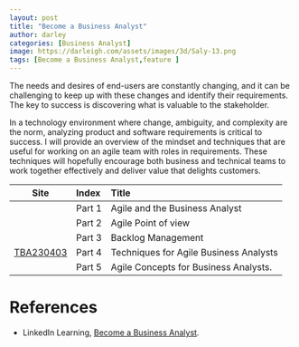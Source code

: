 ```yaml
---
layout: post
title: "Become a Business Analyst"
author: darley
categories: [Business Analyst]
image: https://darleigh.com/assets/images/3d/Saly-13.png
tags: [Become a Business Analyst,feature ]
---
```

The needs and desires of end-users are constantly changing, and it can be challenging to keep up with these changes and identify their requirements. The key to success is discovering what is valuable to the stakeholder.

In a technology environment where change, ambiguity, and complexity are the norm, analyzing product and software requirements is critical to success. I will provide an overview of the mindset and techniques that are useful for working on an agile team with roles in requirements. These techniques will hopefully encourage both business and technical teams to work together effectively and deliver value that delights customers.

| Site                                              | Index  | Title                                  |
| ------------------------------------------------- | :----- | :------------------------------------- |
|                                                   | Part 1 | Agile and the Business Analyst         |
|                                                   | Part 2 | Agile Point of view                    |
| ![]()                                               | Part 3 | Backlog Management                     |
| [TBA230403](/Techniques-for-Agile-Business-Analyst/) | Part 4 | Techniques for Agile Business Analysts |
|                                                   | Part 5 | Agile Concepts for Business Analysts.  |

# References

- LinkedIn Learning, [Become a Business Analyst](https://www.linkedin.com/learning/paths/become-a-business-analyst).
